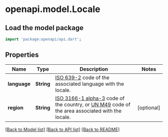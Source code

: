 # openapi.model.Locale

## Load the model package
```dart
import 'package:openapi/api.dart';
```

## Properties
Name | Type | Description | Notes
------------ | ------------- | ------------- | -------------
**language** | **String** | [ISO 639-2](https://en.wikipedia.org/wiki/ISO_639-2) code of the associated language with the locale. | 
**region** | **String** | [ISO 3166-1 alpha-3](https://en.wikipedia.org/wiki/ISO_3166-1_alpha-3) code of the country, or [UN M49](https://en.wikipedia.org/wiki/UN_M49) code of the area associated with the locale.  | [optional] 

[[Back to Model list]](../README.md#documentation-for-models) [[Back to API list]](../README.md#documentation-for-api-endpoints) [[Back to README]](../README.md)


